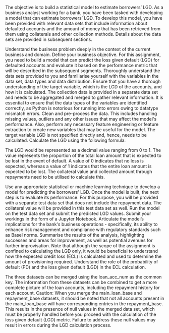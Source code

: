 The objective is to build a statistical model to estimate borrowers’ LGD.
As a business analyst working for a bank, you have been tasked with developing a model that can estimate borrowers’ LGD. 
To develop this model, you have been provided with relevant data sets that include information about defaulted accounts and the amount of money that has been retrieved from them using collaterals and other collection methods. 
Details about the data sets are provided in subsequent sections.


Understand the business problem deeply in the context of the current business and domain.
Define your business objective. For this assignment, you need to build a model that can predict the loss given default (LGD) for defaulted accounts and evaluate it based on the performance metric that will be described in the subsequent segments.
Thoroughly understand the data sets provided to you and familiarise yourself with the variables in the data set, data types and data distribution. Ensure that you have a thorough understanding of the target variable, which is the LGD of the accounts, and how it is calculated. The collection data is provided in a separate data set and needs to be aggregated and merged to gather relevant information. It is essential to ensure that the data types of the variables are identified correctly, as Python is notorious for running into errors owing to datatype mismatch errors.
Clean and pre-process the data. This includes handling missing values, outliers and any other issues that may affect the model's performance. Also, perform any necessary feature engineering or feature extraction to create new variables that may be useful for the model.
The target variable LGD is not specified directly and, hence, needs to be calculated. Calculate the LGD using the following formula:

The LGD would be represented as a decimal value ranging from 0 to 1. The value represents the proportion of the total loan amount that is expected to be lost in the event of default. A value of 0 indicates that no loss is expected, whereas a value of 1 indicates that the entire loan amount is expected to be lost. The collateral value and collected amount through repayments need to be utilised to calculate this.

Use any appropriate statistical or machine learning technique to develop a model for predicting the borrowers’ LGD.
Once the model is built, the next step is to evaluate its performance. For this purpose, you will be provided with a separate test data set that does not include the repayment data. The collateral value will be provided in this test data set as well. Run the model on the test data set and submit the predicted LGD values. Submit your workings in the form of a Jupyter Notebook.
Articulate the model’s implications for the bank's business operations - specifically, its ability to enhance risk management and compliance with regulatory standards such as Basel norms. Summarise the results of the analysis, highlighting successes and areas for improvement, as well as potential avenues for further improvisation.
Note that although the scope of the assignment is confined to calculating the LGD only, it would be beneficial to understand how the expected credit loss (ECL) is calculated and used to determine the amount of provisioning required. Understand the role of the probability of default (PD) and the loss given default (LGD) in the ECL calculation.

The three datasets can be merged using the loan_acc_num as the common key. The information from these datasets can be combined to get a more complete picture of the loan accounts, including the repayment history for each account.
Caution: When you merge the main_loan_base and repayment_base datasets, it should be noted that not all accounts present in the main_loan_base will have corresponding entries in the repayment_base. This results in the presence of null values in the merged data set, which must be properly handled before you proceed with the calculation of the loss given default (LGD) metric. Failure to address these null values may result in errors during the LGD calculation process.
 
